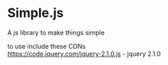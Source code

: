 # Simple.js
A js library to make things simple <br> 

to use include these CDNs <br>
https://code.jquery.com/jquery-2.1.0.js - jquery 2.1.0
